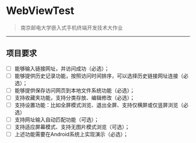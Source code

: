 # WebViewTest
> 南京邮电大学嵌入式手机终端开发技术大作业
---
## 项目要求
- [ ] 能够输入链接网址，并访问成功（必选）；
- [ ] 能够提供历史记录功能，按照访问时间排序，可以选择历史链接网址连接（必选）；
- [ ] 能够提供保存访问网页到本地文件系统功能（必选）；
- [ ] 支持收藏夹功能，支持分类存放、编辑修改（必选）；
- [ ] 支持设置功能：比如全屏模式浏览、退出全屏、支持仅横屏或仅竖屏浏览（必选）
- [ ] 支持网址输入自动匹配功能（可选）；
- [ ] 支持适应屏幕模式、支持无图片模式浏览（可选）；
- [ ] 上述功能需要在Android系统上实现演示（必选）；
